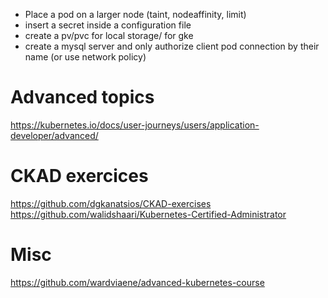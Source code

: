 - Place a pod on a larger node (taint, nodeaffinity, limit)
- insert a secret inside a configuration file
- create a pv/pvc for local storage/ for gke
- create a mysql server and only authorize client pod connection by their name
  (or use network policy)

# Advanced topics

https://kubernetes.io/docs/user-journeys/users/application-developer/advanced/

# CKAD exercices

https://github.com/dgkanatsios/CKAD-exercises
https://github.com/walidshaari/Kubernetes-Certified-Administrator

# Misc

https://github.com/wardviaene/advanced-kubernetes-course

